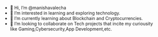 - 👋 Hi, I’m @manishavalecha
- 👀 I’m interested in learning and exploring technology.
- 🌱 I’m currently learning about Blockchain and Cryptocurrencies.
- 💞️ I’m looking to collaborate on Tech projects that incite my curiousity like Gaming,Cybersecurity,App Development,etc.

<!---
manishavalecha/manishavalecha is a ✨ special ✨ repository because its `README.md` (this file) appears on your GitHub profile.
You can click the Preview link to take a look at your changes.
--->
